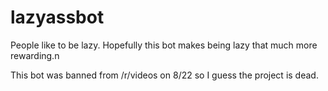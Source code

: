 lazyassbot
=====
People like to be lazy. Hopefully this bot makes being lazy that much more
rewarding.n

This bot was banned from /r/videos on 8/22 so I guess the project is dead.
